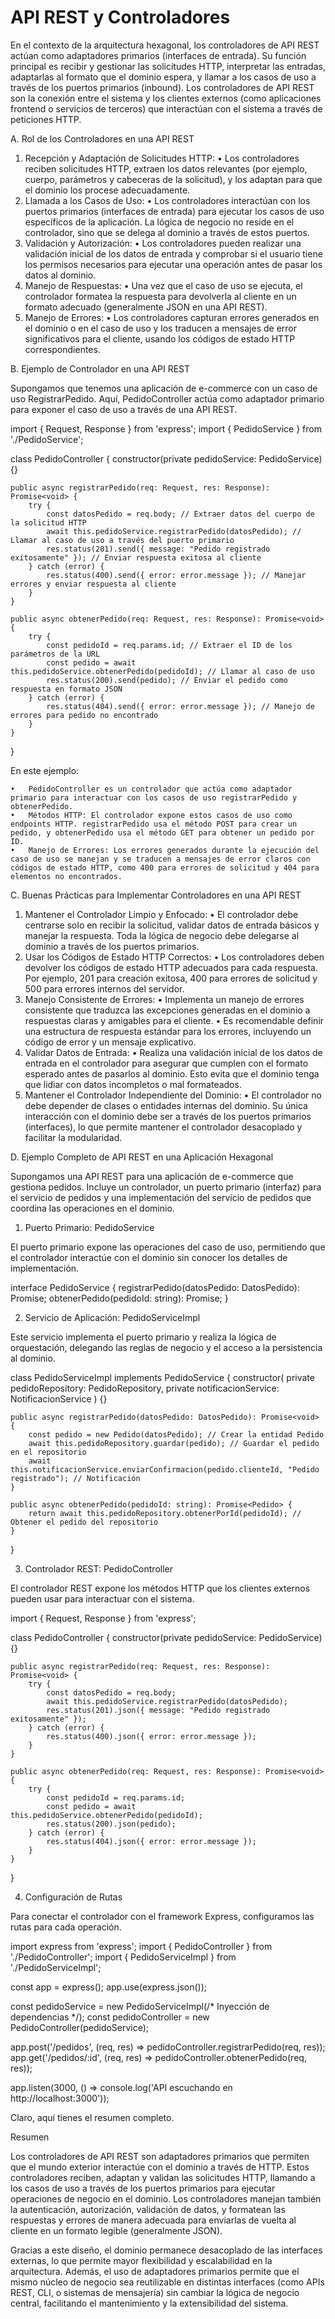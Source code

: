 # API REST y Controladores

En el contexto de la arquitectura hexagonal, los controladores de API REST actúan como adaptadores primarios (interfaces de entrada). Su función principal es recibir y gestionar las solicitudes HTTP, interpretar las entradas, adaptarlas al formato que el dominio espera, y llamar a los casos de uso a través de los puertos primarios (inbound). Los controladores de API REST son la conexión entre el sistema y los clientes externos (como aplicaciones frontend o servicios de terceros) que interactúan con el sistema a través de peticiones HTTP.

A. Rol de los Controladores en una API REST

1.	Recepción y Adaptación de Solicitudes HTTP:
	•	Los controladores reciben solicitudes HTTP, extraen los datos relevantes (por ejemplo, cuerpo, parámetros y cabeceras de la solicitud), y los adaptan para que el dominio los procese adecuadamente.
2.	Llamada a los Casos de Uso:
	•	Los controladores interactúan con los puertos primarios (interfaces de entrada) para ejecutar los casos de uso específicos de la aplicación. La lógica de negocio no reside en el controlador, sino que se delega al dominio a través de estos puertos.
3.	Validación y Autorización:
	•	Los controladores pueden realizar una validación inicial de los datos de entrada y comprobar si el usuario tiene los permisos necesarios para ejecutar una operación antes de pasar los datos al dominio.
4.	Manejo de Respuestas:
	•	Una vez que el caso de uso se ejecuta, el controlador formatea la respuesta para devolverla al cliente en un formato adecuado (generalmente JSON en una API REST).
5.	Manejo de Errores:
	•	Los controladores capturan errores generados en el dominio o en el caso de uso y los traducen a mensajes de error significativos para el cliente, usando los códigos de estado HTTP correspondientes.

B. Ejemplo de Controlador en una API REST

Supongamos que tenemos una aplicación de e-commerce con un caso de uso RegistrarPedido. Aquí, PedidoController actúa como adaptador primario para exponer el caso de uso a través de una API REST.

import { Request, Response } from 'express';
import { PedidoService } from './PedidoService';

class PedidoController {
    constructor(private pedidoService: PedidoService) {}

    public async registrarPedido(req: Request, res: Response): Promise<void> {
        try {
            const datosPedido = req.body; // Extraer datos del cuerpo de la solicitud HTTP
            await this.pedidoService.registrarPedido(datosPedido); // Llamar al caso de uso a través del puerto primario
            res.status(201).send({ message: "Pedido registrado exitosamente" }); // Enviar respuesta exitosa al cliente
        } catch (error) {
            res.status(400).send({ error: error.message }); // Manejar errores y enviar respuesta al cliente
        }
    }

    public async obtenerPedido(req: Request, res: Response): Promise<void> {
        try {
            const pedidoId = req.params.id; // Extraer el ID de los parámetros de la URL
            const pedido = await this.pedidoService.obtenerPedido(pedidoId); // Llamar al caso de uso
            res.status(200).send(pedido); // Enviar el pedido como respuesta en formato JSON
        } catch (error) {
            res.status(404).send({ error: error.message }); // Manejo de errores para pedido no encontrado
        }
    }
}

En este ejemplo:

	•	PedidoController es un controlador que actúa como adaptador primario para interactuar con los casos de uso registrarPedido y obtenerPedido.
	•	Métodos HTTP: El controlador expone estos casos de uso como endpoints HTTP. registrarPedido usa el método POST para crear un pedido, y obtenerPedido usa el método GET para obtener un pedido por ID.
	•	Manejo de Errores: Los errores generados durante la ejecución del caso de uso se manejan y se traducen a mensajes de error claros con códigos de estado HTTP, como 400 para errores de solicitud y 404 para elementos no encontrados.

C. Buenas Prácticas para Implementar Controladores en una API REST

1.	Mantener el Controlador Limpio y Enfocado:
	•	El controlador debe centrarse solo en recibir la solicitud, validar datos de entrada básicos y manejar la respuesta. Toda la lógica de negocio debe delegarse al dominio a través de los puertos primarios.
2.	Usar los Códigos de Estado HTTP Correctos:
	•	Los controladores deben devolver los códigos de estado HTTP adecuados para cada respuesta. Por ejemplo, 201 para creación exitosa, 400 para errores de solicitud y 500 para errores internos del servidor.
3.	Manejo Consistente de Errores:
	•	Implementa un manejo de errores consistente que traduzca las excepciones generadas en el dominio a respuestas claras y amigables para el cliente.
	•	Es recomendable definir una estructura de respuesta estándar para los errores, incluyendo un código de error y un mensaje explicativo.
4.	Validar Datos de Entrada:
	•	Realiza una validación inicial de los datos de entrada en el controlador para asegurar que cumplen con el formato esperado antes de pasarlos al dominio. Esto evita que el dominio tenga que lidiar con datos incompletos o mal formateados.
5.	Mantener el Controlador Independiente del Dominio:
	•	El controlador no debe depender de clases o entidades internas del dominio. Su única interacción con el dominio debe ser a través de los puertos primarios (interfaces), lo que permite mantener el controlador desacoplado y facilitar la modularidad.

D. Ejemplo Completo de API REST en una Aplicación Hexagonal

Supongamos una API REST para una aplicación de e-commerce que gestiona pedidos. Incluye un controlador, un puerto primario (interfaz) para el servicio de pedidos y una implementación del servicio de pedidos que coordina las operaciones en el dominio.

1. Puerto Primario: PedidoService

El puerto primario expone las operaciones del caso de uso, permitiendo que el controlador interactúe con el dominio sin conocer los detalles de implementación.

interface PedidoService {
    registrarPedido(datosPedido: DatosPedido): Promise<void>;
    obtenerPedido(pedidoId: string): Promise<Pedido>;
}

2. Servicio de Aplicación: PedidoServiceImpl

Este servicio implementa el puerto primario y realiza la lógica de orquestación, delegando las reglas de negocio y el acceso a la persistencia al dominio.

class PedidoServiceImpl implements PedidoService {
    constructor(
        private pedidoRepository: PedidoRepository,
        private notificacionService: NotificacionService
    ) {}

    public async registrarPedido(datosPedido: DatosPedido): Promise<void> {
        const pedido = new Pedido(datosPedido); // Crear la entidad Pedido
        await this.pedidoRepository.guardar(pedido); // Guardar el pedido en el repositorio
        await this.notificacionService.enviarConfirmacion(pedido.clienteId, "Pedido registrado"); // Notificación
    }

    public async obtenerPedido(pedidoId: string): Promise<Pedido> {
        return await this.pedidoRepository.obtenerPorId(pedidoId); // Obtener el pedido del repositorio
    }
}

3. Controlador REST: PedidoController

El controlador REST expone los métodos HTTP que los clientes externos pueden usar para interactuar con el sistema.

import { Request, Response } from 'express';

class PedidoController {
    constructor(private pedidoService: PedidoService) {}

    public async registrarPedido(req: Request, res: Response): Promise<void> {
        try {
            const datosPedido = req.body;
            await this.pedidoService.registrarPedido(datosPedido);
            res.status(201).json({ message: "Pedido registrado exitosamente" });
        } catch (error) {
            res.status(400).json({ error: error.message });
        }
    }

    public async obtenerPedido(req: Request, res: Response): Promise<void> {
        try {
            const pedidoId = req.params.id;
            const pedido = await this.pedidoService.obtenerPedido(pedidoId);
            res.status(200).json(pedido);
        } catch (error) {
            res.status(404).json({ error: error.message });
        }
    }
}

4. Configuración de Rutas

Para conectar el controlador con el framework Express, configuramos las rutas para cada operación.

import express from 'express';
import { PedidoController } from './PedidoController';
import { PedidoServiceImpl } from './PedidoServiceImpl';

const app = express();
app.use(express.json());

const pedidoService = new PedidoServiceImpl(/* Inyección de dependencias */);
const pedidoController = new PedidoController(pedidoService);

app.post('/pedidos', (req, res) => pedidoController.registrarPedido(req, res));
app.get('/pedidos/:id', (req, res) => pedidoController.obtenerPedido(req, res));

app.listen(3000, () => console.log('API escuchando en http://localhost:3000'));

Claro, aquí tienes el resumen completo.

Resumen

Los controladores de API REST son adaptadores primarios que permiten que el mundo exterior interactúe con el dominio a través de HTTP. Estos controladores reciben, adaptan y validan las solicitudes HTTP, llamando a los casos de uso a través de los puertos primarios para ejecutar operaciones de negocio en el dominio. Los controladores manejan también la autenticación, autorización, validación de datos, y formatean las respuestas y errores de manera adecuada para enviarlas de vuelta al cliente en un formato legible (generalmente JSON).

Gracias a este diseño, el dominio permanece desacoplado de las interfaces externas, lo que permite mayor flexibilidad y escalabilidad en la arquitectura. Además, el uso de adaptadores primarios permite que el mismo núcleo de negocio sea reutilizable en distintas interfaces (como APIs REST, CLI, o sistemas de mensajería) sin cambiar la lógica de negocio central, facilitando el mantenimiento y la extensibilidad del sistema.